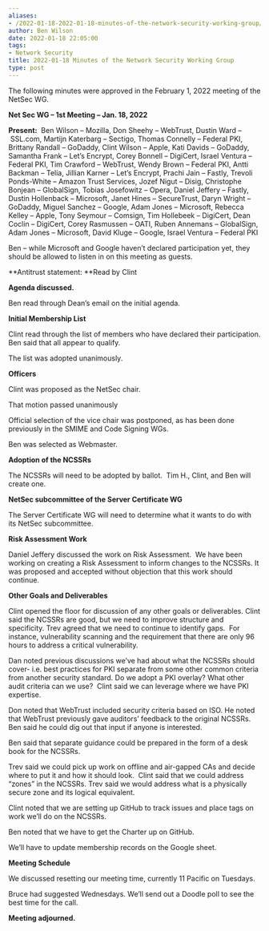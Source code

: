 ```yaml
---
aliases:
- /2022-01-18-2022-01-18-minutes-of-the-network-security-working-group/
author: Ben Wilson
date: 2022-01-18 22:05:00
tags:
- Network Security
title: 2022-01-18 Minutes of the Network Security Working Group
type: post
---
```


The following minutes were approved in the February 1, 2022 meeting of the NetSec WG.

**Net Sec WG – 1st Meeting – Jan. 18, 2022**

**Present:**  Ben Wilson – Mozilla, Don Sheehy – WebTrust, Dustin Ward – SSL.com, Martijn Katerbarg – Sectigo, Thomas Connelly – Federal PKI, Brittany Randall – GoDaddy, Clint Wilson – Apple, Kati Davids – GoDaddy, Samantha Frank – Let’s Encrypt, Corey Bonnell – DigiCert, Israel Ventura – Federal PKI, Tim Crawford – WebTrust, Wendy Brown – Federal PKI, Antti Backman – Telia, Jillian Karner – Let’s Encrypt, Prachi Jain – Fastly, Trevoli Ponds-White – Amazon Trust Services, Jozef Nigut – Disig, Christophe Bonjean – GlobalSign, Tobias Josefowitz – Opera, Daniel Jeffery – Fastly, Dustin Hollenback – Microsoft, Janet Hines – SecureTrust, Daryn Wright – GoDaddy, Miguel Sanchez – Google, Adam Jones – Microsoft, Rebecca Kelley – Apple, Tony Seymour – Comsign, Tim Hollebeek – DigiCert, Dean Coclin – DigiCert, Corey Rasmussen – OATI, Ruben Annemans – GlobalSign, Adam Jones – Microsoft, David Kluge – Google, Israel Ventura – Federal PKI

Ben – while Microsoft and Google haven’t declared participation yet, they should be allowed to listen in on this meeting as guests.

**Antitrust statement: **Read by Clint

**Agenda discussed.**

Ben read through Dean’s email on the initial agenda.

**Initial Membership List**

Clint read through the list of members who have declared their participation. Ben said that all appear to qualify.

The list was adopted unanimously.

**Officers**

Clint was proposed as the NetSec chair.

That motion passed unanimously

Official selection of the vice chair was postponed, as has been done previously in the SMIME and Code Signing WGs.

Ben was selected as Webmaster.

**Adoption of the NCSSRs**

The NCSSRs will need to be adopted by ballot.  Tim H., Clint, and Ben will create one.

**NetSec subcommittee of the Server Certificate WG**

The Server Certificate WG will need to determine what it wants to do with its NetSec subcommittee.

**Risk Assessment Work**

Daniel Jeffery discussed the work on Risk Assessment.  We have been working on creating a Risk Assessment to inform changes to the NCSSRs. It was proposed and accepted without objection that this work should continue.

**Other Goals and Deliverables**

Clint opened the floor for discussion of any other goals or deliverables. Clint said the NCSSRs are good, but we need to improve structure and specificity. Trev agreed that we need to continue to identify gaps.  For instance, vulnerability scanning and the requirement that there are only 96 hours to address a critical vulnerability.

Dan noted previous discussions we’ve had about what the NCSSRs should cover- i.e. best practices for PKI separate from some other common criteria from another security standard. Do we adopt a PKI overlay? What other audit criteria can we use?  Clint said we can leverage where we have PKI expertise.

Don noted that WebTrust included security criteria based on ISO. He noted that WebTrust previously gave auditors’ feedback to the original NCSSRs. Ben said he could dig out that input if anyone is interested.

Ben said that separate guidance could be prepared in the form of a desk book for the NCSSRs.

Trev said we could pick up work on offline and air-gapped CAs and decide where to put it and how it should look.  Clint said that we could address “zones” in the NCSSRs. Trev said we would address what is a physically secure zone and its logical equivalent.

Clint noted that we are setting up GitHub to track issues and place tags on work we’ll do on the NCSSRs.

Ben noted that we have to get the Charter up on GitHub.

We’ll have to update membership records on the Google sheet.

**Meeting Schedule**

We discussed resetting our meeting time, currently 11 Pacific on Tuesdays.

Bruce had suggested Wednesdays. We’ll send out a Doodle poll to see the best time for the call.

**Meeting adjourned.**